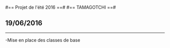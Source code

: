 #== Projet de l'été 2016 ==#
#== TAMAGOTCHI ==#

## 19/06/2016 ##
****
-Mise en place des classes de base
